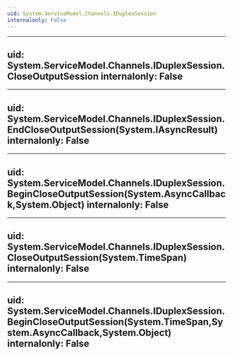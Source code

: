 ```yaml
---
uid: System.ServiceModel.Channels.IDuplexSession
internalonly: False
---
```


---
uid: System.ServiceModel.Channels.IDuplexSession.CloseOutputSession
internalonly: False
---

---
uid: System.ServiceModel.Channels.IDuplexSession.EndCloseOutputSession(System.IAsyncResult)
internalonly: False
---

---
uid: System.ServiceModel.Channels.IDuplexSession.BeginCloseOutputSession(System.AsyncCallback,System.Object)
internalonly: False
---

---
uid: System.ServiceModel.Channels.IDuplexSession.CloseOutputSession(System.TimeSpan)
internalonly: False
---

---
uid: System.ServiceModel.Channels.IDuplexSession.BeginCloseOutputSession(System.TimeSpan,System.AsyncCallback,System.Object)
internalonly: False
---
